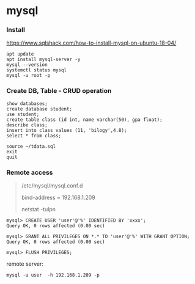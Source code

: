 # mysql
### Install
https://www.sqlshack.com/how-to-install-mysql-on-ubuntu-18-04/
```
apt update
apt install mysql-server -y
mysql --version
systemctl status mysql
mysql -u root -p
```
### Create DB, Table - CRUD operation
```
show databases;
create database student;
use student;
create table class (id int, name varchar(50), gpa float);
describe class;
insert into class values (11, 'bilogy',4.8);
select * from class;

source ~/tdata.sql
exit 
quit
```
### Remote access
> /etc/mysql/mysql.conf.d
> 
> bind-address        = 192.168.1.209
> 
> netstat -tulpn
>
```
mysql> CREATE USER 'user'@'%' IDENTIFIED BY 'xxxx';
Query OK, 0 rows affected (0.00 sec)

mysql> GRANT ALL PRIVILEGES ON *.* TO 'user'@'%' WITH GRANT OPTION;
Query OK, 0 rows affected (0.00 sec)

mysql> FLUSH PRIVILEGES;
```

remote server:
```
mysql -u user  -h 192.168.1.209 -p
```
